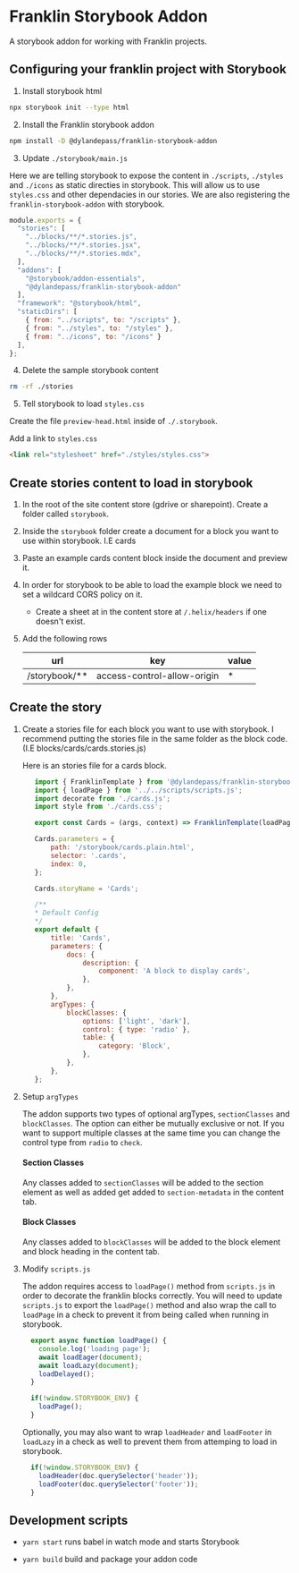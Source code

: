 # Franklin Storybook Addon
A storybook addon for working with Franklin projects.

## Configuring your franklin project with Storybook

1. Install storybook html

```bash
npx storybook init --type html
```

2. Install the Franklin storybook addon

```bash
npm install -D @dylandepass/franklin-storybook-addon
```

3. Update `./storybook/main.js`

Here we are telling storybook to expose the content in `./scripts`, `./styles` and `./icons` as static directies in storybook. 
This will allow us to use `styles.css` and other dependacies in our stories. We are also registering the `franklin-storybook-addon`
with storybook.

```javascript
module.exports = {
  "stories": [
    "../blocks/**/*.stories.js",
    "../blocks/**/*.stories.jsx",
    "../blocks/**/*.stories.mdx",
  ],
  "addons": [
    "@storybook/addon-essentials",
    "@dylandepass/franklin-storybook-addon"
  ],
  "framework": "@storybook/html",
  "staticDirs": [
    { from: "../scripts", to: "/scripts" }, 
    { from: "../styles", to: "/styles" }, 
    { from: "../icons", to: "/icons" }
  ],
};
```

4. Delete the sample storybook content
```bash
rm -rf ./stories
```

5. Tell storybook to load `styles.css`

Create the file `preview-head.html` inside of `./.storybook`.

Add a link to `styles.css`

```html
<link rel="stylesheet" href="./styles/styles.css">
```

## Create stories content to load in storybook

1. In the root of the site content store (gdrive or sharepoint). Create a folder called `storybook`.

2. Inside the `storybook` folder create a document for a block you want to use within storybook. I.E cards

3. Paste an example cards content block inside the document and preview it.

4. In order for storybook to be able to load the example block we need to set a wildcard CORS policy on it.

    * Create a sheet at in the content store at `/.helix/headers` if one doesn't exist.

5. Add the following rows

    |url|key|value|
    |-|-|-|
    |/storybook/**|access-control-allow-origin|*|

## Create the story

1. Create a stories file for each block you want to use with storybook. I recommend putting the stories file in the same folder as the block code. (I.E blocks/cards/cards.stories.js)

    Here is an stories file for a cards block.

     ```js
        import { FranklinTemplate } from '@dylandepass/franklin-storybook-addon';
        import { loadPage } from '../../scripts/scripts.js';
        import decorate from './cards.js';
        import style from './cards.css';

        export const Cards = (args, context) => FranklinTemplate(loadPage, args, context, decorate);

        Cards.parameters = {
            path: '/storybook/cards.plain.html',
            selector: '.cards',
            index: 0,
        };

        Cards.storyName = 'Cards';

        /**
        * Default Config
        */
        export default {
            title: 'Cards',
            parameters: {
                docs: {
                    description: {
                        component: 'A block to display cards',
                    },
                },
            },
            argTypes: {
                blockClasses: {
                    options: ['light', 'dark'],
                    control: { type: 'radio' },
                    table: {
                        category: 'Block',
                    },
                },
            },
        };
     ```

2. Setup `argTypes`

    The addon supports two types of optional argTypes, `sectionClasses` and `blockClasses`. The option can either be mutually exclusive or not. If you want to support multiple classes at the same time you can change the control type from `radio` to `check`.

    #### Section Classes
    
    Any classes added to `sectionClasses` will be added to the section element as well as added get added to `section-metadata` in the content tab. 

    #### Block Classes

    Any classes added to `blockClasses` will be added to the block element and block heading in the content tab.
    
    
 3. Modify `scripts.js`
    
    The addon requires access to `loadPage()` method from `scripts.js` in order to decorate the franklin blocks correctly. You will need to update `scripts.js` to export the `loadPage()` method and also wrap the call to `loadPage` in a check to prevent it from being called when running in storybook.
    
    ```javascript
      export async function loadPage() {
        console.log('loading page');
        await loadEager(document);
        await loadLazy(document);
        loadDelayed();
      }

      if(!window.STORYBOOK_ENV) {
        loadPage();
      }
    ```
    
    Optionally, you may also want to wrap `loadHeader` and `loadFooter` in `loadLazy` in a check as well to prevent them from attemping to load in storybook.
    
    ```javascript
      if(!window.STORYBOOK_ENV) {
        loadHeader(doc.querySelector('header'));
        loadFooter(doc.querySelector('footer'));
      }
    ```

## Development scripts

- `yarn start` runs babel in watch mode and starts Storybook

- `yarn build` build and package your addon code
